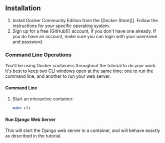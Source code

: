 ## Installation

1.  Install Docker Community Edition from the [Docker Store][]. Follow the
    instructions for your specific operating system.
1.  Sign up for a free [GitHub][] account, if you don't have one already. If you
    do have an account, make sure you can login with your username and password.

### Command Line Operations

You'll be using Docker containers throughout the tutorial to do your work. It's
best to keep two CLI windows open at the same time: one to run the command line,
and another to run your web server.

#### Command Line

1.  Start an interactive container:
    ```sh
    make cli
    ```

#### Run Django Web Server

This will start the Django web server in a container, and will behave exactly as
described in the tutorial.
